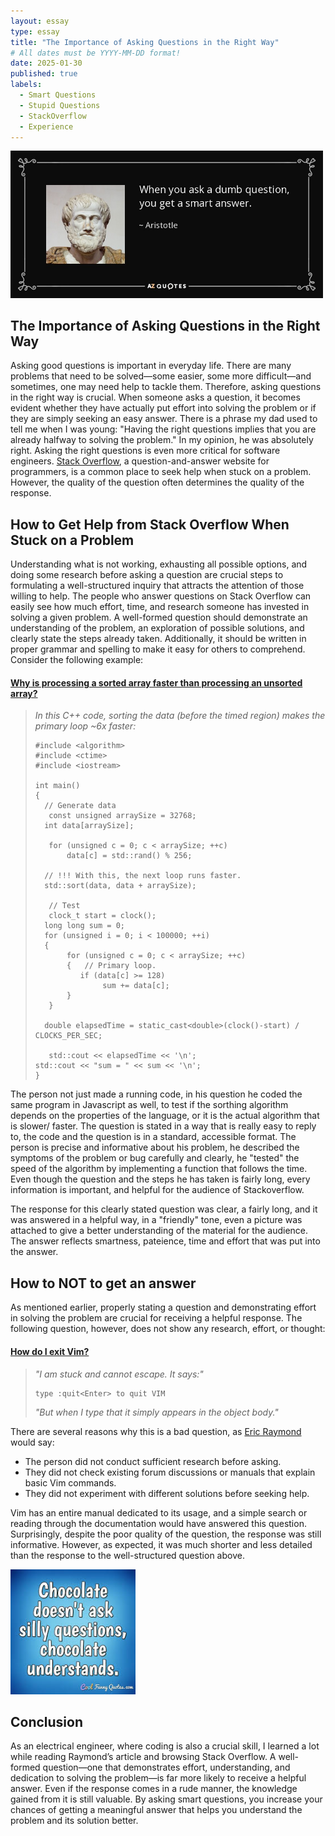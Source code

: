 ```yaml
---
layout: essay
type: essay
title: "The Importance of Asking Questions in the Right Way" 
# All dates must be YYYY-MM-DD format!
date: 2025-01-30
published: true
labels:
  - Smart Questions
  - Stupid Questions
  - StackOverflow
  - Experience
---
```


<div class="text-center p-4">
  <img width="500px" src="../img/smartVSstupidQuestion.png" class="img-thumbnail" >
  
</div>



## The Importance of Asking Questions in the Right Way

Asking good questions is important in everyday life. There are many problems that need to be solved—some easier, some more difficult—and sometimes, one may need help to tackle them. Therefore, asking questions in the right way is crucial. When someone asks a question, it becomes evident whether they have actually put effort into solving the problem or if they are simply seeking an easy answer.
There is a phrase my dad used to tell me when I was young: "Having the right questions implies that you are already halfway to solving the problem." In my opinion, he was absolutely right.
Asking the right questions is even more critical for software engineers. [Stack Overflow](https://stackoverflow.com), a question-and-answer website for programmers, is a common place to seek help when stuck on a problem. However, the quality of the question often determines the quality of the response.




## How to Get Help from Stack Overflow When Stuck on a Problem

Understanding what is not working, exhausting all possible options, and doing some research before asking a question are crucial steps to formulating a well-structured inquiry that attracts the attention of those willing to help. The people who answer questions on Stack Overflow can easily see how much effort, time, and research someone has invested in solving a given problem.
A well-formed question should demonstrate an understanding of the problem, an exploration of possible solutions, and clearly state the steps already taken. Additionally, it should be written in proper grammar and spelling to make it easy for others to comprehend.
Consider the following example:


#### [Why is processing a sorted array faster than processing an unsorted array?](https://stackoverflow.com/questions/11828270/how-do-i-exit-vim/11828573#11828573) 

>*In this C++ code, sorting the data (before the timed region) makes the primary loop ~6x faster:* 
>```
>#include <algorithm>
>#include <ctime>
>#include <iostream>
>
>int main()
>{
>   // Generate data
>    const unsigned arraySize = 32768;
>   int data[arraySize];
>
>    for (unsigned c = 0; c < arraySize; ++c)
>        data[c] = std::rand() % 256;
>
>   // !!! With this, the next loop runs faster.
>   std::sort(data, data + arraySize);
>
>    // Test
>    clock_t start = clock();
>   long long sum = 0;
>   for (unsigned i = 0; i < 100000; ++i)
>   {
>        for (unsigned c = 0; c < arraySize; ++c)
>        {   // Primary loop.
>           if (data[c] >= 128)
>                sum += data[c];
>        }
>    }
>
>   double elapsedTime = static_cast<double>(clock()-start) / CLOCKS_PER_SEC;
>
>    std::cout << elapsedTime << '\n';
> std::cout << "sum = " << sum << '\n';
>}
>```
The person not just made a running code, in his question he coded the same program in Javascript as well, to test if the sorthing algorithm depends on the properties of the language, or it is the actual algorithm that is slower/ faster. The question is stated in a way that is really easy to reply to, the code and the question is in a standard, accessible format. The person is precise and informative about his problem, he described the symptoms of the problem or bug carefully and clearly, he "tested" the speed of the algorithm by implementing a function that follows the time. Even though the question and the steps he has taken is fairly long, every information is important, and helpful for the audience of Stackoverflow.  

The response for this clearly stated question was clear, a fairly long, and it was answered in a helpful way, in a "friendly" tone, even  a picture was attached to give a better understanding of the material for the audience. The answer reflects smartness, pateience, time and effort that was put into the answer. 





## How to **NOT** to get an answer 

As mentioned earlier, properly stating a question and demonstrating effort in solving the problem are crucial for receiving a helpful response. The following question, however, does not show any research, effort, or thought:

#### [How do I exit Vim?](https://stackoverflow.com/questions/11828270/how-do-i-exit-vim/11828573#11828573)

>*"I am stuck and cannot escape. It says:"*
>```
>type :quit<Enter> to quit VIM
>```
>*"But when I type that it simply appears in the object body."*


There are several reasons why this is a bad question, as [Eric Raymond](http://www.catb.org/esr/faqs/smart-questions.html) would say:
- The person did not conduct sufficient research before asking.
- They did not check existing forum discussions or manuals that explain basic Vim commands.
- They did not experiment with different solutions before seeking help.

  
Vim has an entire manual dedicated to its usage, and a simple search or reading through the documentation would have answered this question.
Surprisingly, despite the poor quality of the question, the response was still informative. However, as expected, it was much shorter and less detailed than the response to the well-structured question above.

<div >
  <img width="200px" src="../img/sillyQuestion.png" class="img-thumbnail" >
  
</div>


## Conclusion

As an electrical engineer, where coding is also a crucial skill, I learned a lot while reading Raymond’s article and browsing Stack Overflow. A well-formed question—one that demonstrates effort, understanding, and dedication to solving the problem—is far more likely to receive a helpful answer.
Even if the response comes in a rude manner, the knowledge gained from it is still valuable. By asking smart questions, you increase your chances of getting a meaningful answer that helps you understand the problem and its solution better.

